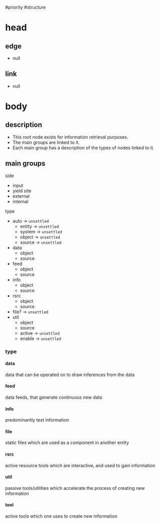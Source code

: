 #priority 
#structure

# head
## edge
- null
## link
- null

# body
## description
- This root node exists for information retrieval purposes. 
- The main groups are linked to it.
- Each main group has a description of the types of nodes linked to it.

## main groups

side
- input
- yield
site
- external
- internal

type
- auto -> `unsettled`
	- entity -> `unsettled`
	- system -> `unsettled`
	- object -> `unsettled`
	- source -> `unsettled`
- data
	- object
	- source
- feed
	- object
	- source
- info
	- object
	- source
- rsrc
	- object
	- source
- file? -> `unsettled`
- util
	- object
	- source
	- active -> `unsettled`
	- enable -> `unsettled`

### type

#### data
data that can be operated on to draw inferences from the data

#### feed
data feeds, that generate continuous new data

#### info
predominantly text information

#### file
static files which are used as a component in another entity

#### rsrc
active resource tools which are interactive, and used to gain information

#### util
passive tools/utilities which accelerate the process of creating new information

#### tool
active tools which one uses to create new information